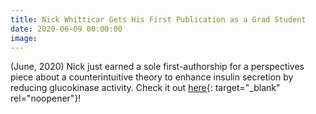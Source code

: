 ```yaml
---
title: Nick Whitticar Gets His First Publication as a Grad Student
date: 2020-06-09 00:00:00
image:
---
```

(June, 2020) Nick just earned a sole first-authorship for a perspectives piece about a counterintuitive theory to enhance insulin secretion by reducing glucokinase activity. Check it out [here](https://doi.org/10.3389/fendo.2020.00378){: target="_blank" rel="noopener"}\!
